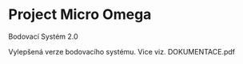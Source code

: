 # Project Micro Omega
Bodovací Systém 2.0

Vylepšená verze bodovacího systému. Vice viz. DOKUMENTACE.pdf

